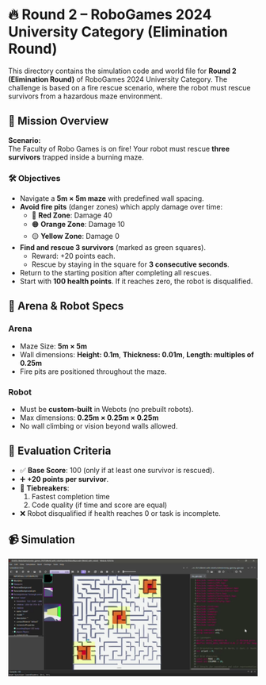 # 🔥 Round 2 – RoboGames 2024 University Category (Elimination Round)

This directory contains the simulation code and world file for **Round 2 (Elimination Round)** of RoboGames 2024 University Category. The challenge is based on a fire rescue scenario, where the robot must rescue survivors from a hazardous maze environment.

## 🎯 Mission Overview

**Scenario:**  
The Faculty of Robo Games is on fire! Your robot must rescue **three survivors** trapped inside a burning maze.

### 🛠 Objectives

- Navigate a **5m × 5m maze** with predefined wall spacing.
- **Avoid fire pits** (danger zones) which apply damage over time:
  - 🔴 **Red Zone**: Damage 40
  - 🟠 **Orange Zone**: Damage 10
  - 🟡 **Yellow Zone**: Damage 0
- **Find and rescue 3 survivors** (marked as green squares).
  - Reward: +20 points each.
  - Rescue by staying in the square for **3 consecutive seconds**.
- Return to the starting position after completing all rescues.
- Start with **100 health points**. If it reaches zero, the robot is disqualified.

## 📐 Arena & Robot Specs

### Arena
- Maze Size: **5m × 5m**
- Wall dimensions: **Height: 0.1m**, **Thickness: 0.01m**, **Length: multiples of 0.25m**
- Fire pits are positioned throughout the maze.

### Robot
- Must be **custom-built** in Webots (no prebuilt robots).
- Max dimensions: **0.25m × 0.25m × 0.25m**
- No wall climbing or vision beyond walls allowed.

## 🧮 Evaluation Criteria

- ✅ **Base Score**: 100 (only if at least one survivor is rescued).
- ➕ **+20 points per survivor**.
- 🏁 **Tiebreakers**:
  1. Fastest completion time
  2. Code quality (if time and score are equal)
- ❌ Robot disqualified if health reaches 0 or task is incomplete.

## 📹 Simulation

![Watch Demo](round_2.png) 

